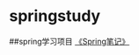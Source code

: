 # springstudy
##spring学习项目
[《Spring笔记》](https://www.yuque.com/docs/share/09bacacb-1d26-4179-8682-196f2fe49672?#) 